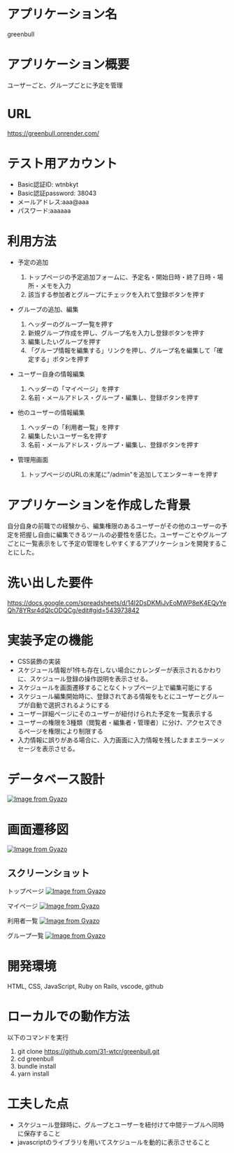 # アプリケーション名
greenbull

# アプリケーション概要
ユーザーごと、グループごとに予定を管理

# URL
<https://greenbull.onrender.com/>

# テスト用アカウント
+ Basic認証ID: wtnbkyt
+ Basic認証password: 38043
+ メールアドレス:aaa@aaa
+ パスワード:aaaaaa

# 利用方法
+ 予定の追加
  1. トップページの予定追加フォームに、予定名・開始日時・終了日時・場所・メモを入力
  2. 該当する参加者とグループにチェックを入れて登録ボタンを押す
+ グループの追加、編集
  1. ヘッダーのグループ一覧を押す
  2. 新規グループ作成を押し、グループ名を入力し登録ボタンを押す
  3. 編集したいグループを押す
  4. 「グループ情報を編集する」リンクを押し、グループ名を編集して「確定する」ボタンを押す
+ ユーザー自身の情報編集
  1. ヘッダーの「マイページ」を押す
  2. 名前・メールアドレス・グループ・編集し、登録ボタンを押す
+ 他のユーザーの情報編集
  1. ヘッダーの「利用者一覧」を押す
  2. 編集したいユーザー名を押す
  3. 名前・メールアドレス・グループ・編集し、登録ボタンを押す

+ 管理用画面
  1. トップページのURLの末尾に"/admin"を追加してエンターキーを押す

# アプリケーションを作成した背景
自分自身の前職での経験から、編集権限のあるユーザーがその他のユーザーの予定を把握し自由に編集できるツールの必要性を感じた。ユーザーごとやグループごとに一覧表示をして予定の管理をしやすくするアプリケーションを開発することにした。

# 洗い出した要件
<https://docs.google.com/spreadsheets/d/14l2DsDKMiJvEoMWP8eK4EQyYeQh78YRsr4dQIcODQCg/edit#gid=543973842>

# 実装予定の機能
+ CSS装飾の実装
+ スケジュール情報が1件も存在しない場合にカレンダーが表示されるかわりに、スケジュール登録の操作説明を表示させる。
+ スケジュールを画面遷移することなくトップページ上で編集可能にする
+ スケジュール編集開始時に、登録されてある情報をもとにユーザーとグループが自動で選択されるようにする
+ ユーザー詳細ページにそのユーザーが紐付けられた予定を一覧表示する
+ ユーザーの権限を3種類（閲覧者・編集者・管理者）に分け、アクセスできるページを権限により制限する
+ 入力情報に誤りがある場合に、入力画面に入力情報を残したままエラーメッセージを表示させる。

# データベース設計
[![Image from Gyazo](https://i.gyazo.com/4c2198ecec41dd127bf22b6b61894f69.png)](https://gyazo.com/4c2198ecec41dd127bf22b6b61894f69)

# 画面遷移図
[![Image from Gyazo](https://i.gyazo.com/18ed64e6618cd581fd43aca5d36f296c.png)](https://gyazo.com/18ed64e6618cd581fd43aca5d36f296c)

## スクリーンショット
トップページ
[![Image from Gyazo](https://i.gyazo.com/df0c3ea60a25888bda776f042cbd9124.png)](https://gyazo.com/df0c3ea60a25888bda776f042cbd9124)

マイページ
[![Image from Gyazo](https://i.gyazo.com/a828a31fc7797692ffd022eccf9c0a52.png)](https://gyazo.com/a828a31fc7797692ffd022eccf9c0a52)

利用者一覧
[![Image from Gyazo](https://i.gyazo.com/34f156b6a0581cda6f80548ae5dd5d80.png)](https://gyazo.com/34f156b6a0581cda6f80548ae5dd5d80)

グループ一覧
[![Image from Gyazo](https://i.gyazo.com/b5829b3ae68e7243ad1c2b6d275718ae.png)](https://gyazo.com/b5829b3ae68e7243ad1c2b6d275718ae)

# 開発環境
HTML, CSS, JavaScript, Ruby on Rails, vscode, github

# ローカルでの動作方法
以下のコマンドを実行
1. git clone <https://github.com/31-wtcr/greenbull.git>
2. cd greenbull
3. bundle install
4. yarn install

# 工夫した点
+ スケジュール登録時に、グループとユーザーを紐付けて中間テーブルへ同時に保存すること
+ javascriptのライブラリを用いてスケジュールを動的に表示させること
